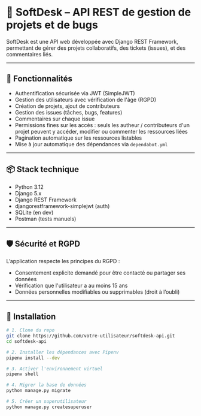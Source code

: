 # 📌 SoftDesk – API REST de gestion de projets et de bugs

SoftDesk est une API web développée avec Django REST Framework, permettant de gérer des projets collaboratifs, des tickets (issues), et des commentaires liés.

---

## 🚀 Fonctionnalités

- Authentification sécurisée via JWT (SimpleJWT)
- Gestion des utilisateurs avec vérification de l'âge (RGPD)
- Création de projets, ajout de contributeurs
- Gestion des issues (tâches, bugs, features)
- Commentaires sur chaque issue
- Permissions fines sur les accès : seuls les autheur / contributeurs d'un projet peuvent y accéder, modifier ou commenter les ressources liées
- Pagination automatique sur les ressources listables
- Mise à jour automatique des dépendances via `dependabot.yml`

---

## 📦 Stack technique

- Python 3.12
- Django 5.x
- Django REST Framework
- djangorestframework-simplejwt (auth)
- SQLite (en dev)
- Postman (tests manuels)

---

## 🛡 Sécurité et RGPD

L’application respecte les principes du RGPD :
- Consentement explicite demandé pour être contacté ou partager ses données
- Vérification que l'utilisateur a au moins 15 ans
- Données personnelles modifiables ou supprimables (droit à l’oubli)

---

## 🔧 Installation

```bash
# 1. Clone du repo
git clone https://github.com/votre-utilisateur/softdesk-api.git
cd softdesk-api

# 2. Installer les dépendances avec Pipenv
pipenv install --dev

# 3. Activer l'environnement virtuel
pipenv shell

# 4. Migrer la base de données
python manage.py migrate

# 5. Créer un superutilisateur
python manage.py createsuperuser
